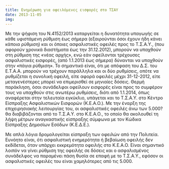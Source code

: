 ```yaml
---
title: Ενημέρωση για οφειλόμενες εισφορές στο ΤΣΑΥ
date: 2013-11-05
img: 
---
```

Με την ψήφιση του Ν.4152/2013 καταργείται η δυνατότητα υπαγωγής σε κάθε υφιστάμενη ρύθμιση έως σήμερα (εξαιρούνται όσοι έχουν ήδη κάνει κάποια ρύθμιση) και οι όποιες ασφαλιστικές οφειλές προς το Τ.Σ.Α.Υ., (που αφορούν χρονικά διαστήματα έως την 31.12.2012), μπορούν να υπαχθούν στη ρύθμιση της «νέας αρχής», ενώ εάν οφείλονται τρέχουσες ασφαλιστικές εισφορές, (από 1.1.2013 έως σήμερα) δύνανται να υπαχθούν στην «πάγια ρύθμιση». Το σημαντικό είναι, ότι με απόφαση του Δ.Σ. του Ε.Τ.Α.Α. μπορούν να τρέχουν παράλληλα και οι δύο ρυθμίσεις, οπότε να ρυθμίζεται η συνολική οφειλή, είτε αφορά οφειλές μέχρι 31-12-2012, είτε μεταγενέστερες μπορεί να επιμερισθεί σε μηνιαίες δόσεις. Θερμή παράκληση, όσοι συνάδελφοι οφείλουν εισφορές είναι προς το συμφέρον τους να υπαχθούν στις ανωτέρω ρυθμίσεις, διότι από 1.1.2014, όπως αναφέρεται στην τελευταία εγκύκλιο, υπάγεται και το Τ.Σ.Α.Υ. στο Κέντρο Είσπραξης Ασφαλιστικών Εισφορών (Κ.Ε.Α.Ο.). Με την έναρξη της επιχειρησιακής λειτουργίας του, οι ασφαλιστικές οφειλές άνω των 5.000? θα διαβιβάζονται από το Τ.Σ.Α.Υ. στο Κ.Ε.Α.Ο., το οποίο θα ακολουθεί τη λήψη μέτρων αναγκαστικής είσπραξης σύμφωνα με τον Κώδικα Είσπραξης Δημοσίων Εσόδων (Κ.Ε.Δ.Ε.).

Με απλά λόγια δρομολογείται είσπραξη των οφειλών από την Πολιτεία. Ευνόητο είναι, ότι ασφαλιστική ενημερότητα ή βεβαίωση οφειλής δεν εκδίδεται, όταν υπάρχει εκκρεμότητα οφειλής στο Κ.Ε.Α.Ο. Είναι σημαντικό λοιπόν να γίνει ρύθμιση της οφειλής σε δόσεις και ο ασφαλισμένος συνάδελφος να παραμένει πάση θυσία σε επαφή με το Τ.Σ.Α.Υ., εφόσον οι ασφαλιστικές οφειλές του είναι χαμηλότερες από τις 5.000.
